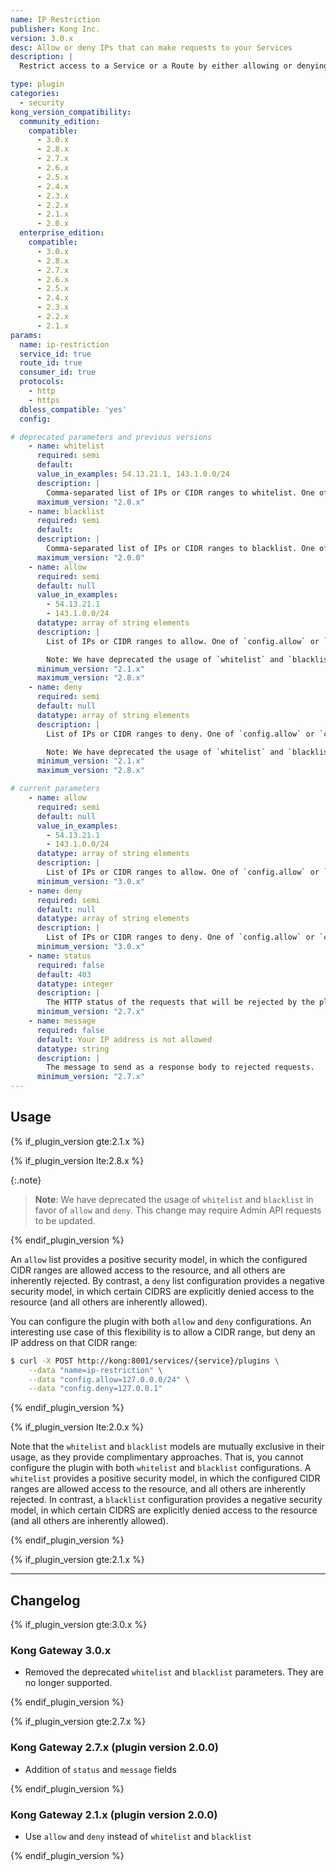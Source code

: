 ```yaml
---
name: IP Restriction
publisher: Kong Inc.
version: 3.0.x
desc: Allow or deny IPs that can make requests to your Services
description: |
  Restrict access to a Service or a Route by either allowing or denying IP addresses. Single IPs, multiple IPs, or ranges in [CIDR notation](https://en.wikipedia.org/wiki/Classless_Inter-Domain_Routing#CIDR_notation) like `10.10.10.0/24` can be used. The plugin supports IPv4 and IPv6 addresses.

type: plugin
categories:
  - security
kong_version_compatibility:
  community_edition:
    compatible:
      - 3.0.x
      - 2.8.x
      - 2.7.x
      - 2.6.x
      - 2.5.x
      - 2.4.x
      - 2.3.x
      - 2.2.x
      - 2.1.x
      - 2.0.x
  enterprise_edition:
    compatible:
      - 3.0.x
      - 2.8.x
      - 2.7.x
      - 2.6.x
      - 2.5.x
      - 2.4.x
      - 2.3.x
      - 2.2.x
      - 2.1.x
params:
  name: ip-restriction
  service_id: true
  route_id: true
  consumer_id: true
  protocols:
    - http
    - https
  dbless_compatible: 'yes'
  config:

# deprecated parameters and previous versions
    - name: whitelist
      required: semi
      default:
      value_in_examples: 54.13.21.1, 143.1.0.0/24
      description: |
        Comma-separated list of IPs or CIDR ranges to whitelist. One of `config.whitelist` or `config.blacklist` must be specified.
      maximum_version: "2.0.x"
    - name: blacklist
      required: semi
      default:
      description: |
        Comma-separated list of IPs or CIDR ranges to blacklist. One of `config.whitelist` or `config.blacklist` must be specified.
      maximum_version: "2.0.0"
    - name: allow
      required: semi
      default: null
      value_in_examples:
        - 54.13.21.1
        - 143.1.0.0/24
      datatype: array of string elements
      description: |
        List of IPs or CIDR ranges to allow. One of `config.allow` or `config.deny` must be specified.

        Note: We have deprecated the usage of `whitelist` and `blacklist` in favor of `allow` and `deny`.  
      minimum_version: "2.1.x"
      maximum_version: "2.8.x"
    - name: deny
      required: semi
      default: null
      datatype: array of string elements
      description: |
        List of IPs or CIDR ranges to deny. One of `config.allow` or `config.deny` must be specified.

        Note: We have deprecated the usage of `whitelist` and `blacklist` in favor of `allow` and `deny`.  
      minimum_version: "2.1.x"
      maximum_version: "2.8.x"

# current parameters
    - name: allow
      required: semi
      default: null
      value_in_examples:
        - 54.13.21.1
        - 143.1.0.0/24
      datatype: array of string elements
      description: |
        List of IPs or CIDR ranges to allow. One of `config.allow` or `config.deny` must be specified.
      minimum_version: "3.0.x"
    - name: deny
      required: semi
      default: null
      datatype: array of string elements
      description: |
        List of IPs or CIDR ranges to deny. One of `config.allow` or `config.deny` must be specified.
      minimum_version: "3.0.x"
    - name: status
      required: false
      default: 403
      datatype: integer
      description: |
        The HTTP status of the requests that will be rejected by the plugin.
      minimum_version: "2.7.x"
    - name: message
      required: false
      default: Your IP address is not allowed
      datatype: string
      description: |
        The message to send as a response body to rejected requests.
      minimum_version: "2.7.x"
---
```

## Usage

{% if_plugin_version gte:2.1.x %}

{% if_plugin_version lte:2.8.x %}

{:.note}
> **Note**: We have deprecated the usage of `whitelist` and `blacklist` in favor of `allow` and `deny`. This change may require Admin API requests to be updated.

{% endif_plugin_version %}

An `allow` list provides a positive security model, in which the configured CIDR ranges are allowed access to the resource, and all others are inherently rejected. By contrast, a `deny` list configuration provides a negative security model, in which certain CIDRS are explicitly denied access to the resource (and all others are inherently allowed).

You can configure the plugin with both `allow` and `deny` configurations. An interesting use case of this flexibility is to allow a CIDR range, but deny an IP address on that CIDR range:

```bash
$ curl -X POST http://kong:8001/services/{service}/plugins \
    --data "name=ip-restriction" \
    --data "config.allow=127.0.0.0/24" \
    --data "config.deny=127.0.0.1"
```
{% endif_plugin_version %}

{% if_plugin_version lte:2.0.x %}

Note that the `whitelist` and `blacklist` models are mutually exclusive in their usage, as they provide complimentary approaches. That is, you cannot configure the plugin with both `whitelist` and `blacklist` configurations. A `whitelist` provides a positive security model, in which the configured CIDR ranges are allowed access to the resource, and all others are inherently rejected. In contrast, a `blacklist` configuration provides a negative security model, in which certain CIDRS are explicitly denied access to the resource (and all others are inherently allowed).

{% endif_plugin_version %}

{% if_plugin_version gte:2.1.x %}

---

## Changelog

{% if_plugin_version gte:3.0.x %}

### Kong Gateway 3.0.x
- Removed the deprecated `whitelist` and `blacklist` parameters.
They are no longer supported.

{% endif_plugin_version %}

{% if_plugin_version gte:2.7.x %}

### Kong Gateway 2.7.x (plugin version 2.0.0)

- Addition of `status` and `message` fields

{% endif_plugin_version %}

### Kong Gateway 2.1.x (plugin version 2.0.0)

- Use `allow` and `deny` instead of `whitelist` and `blacklist`

{% endif_plugin_version %}
